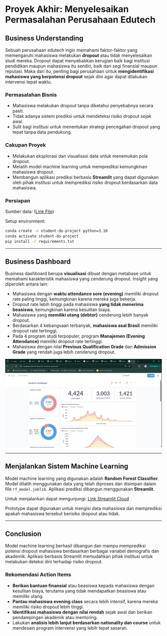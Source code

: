 # Proyek Akhir: Menyelesaikan Permasalahan Perusahaan Edutech

## Business Understanding

Sebuah perusahaan edutech ingin memahami faktor-faktor yang memengaruhi mahasiswa melakukan **dropout** atau tidak menyelesaikan studi mereka. Dropout dapat menyebabkan kerugian baik bagi institusi pendidikan maupun mahasiswa itu sendiri, baik dari segi finansial maupun reputasi. Maka dari itu, penting bagi perusahaan untuk **mengidentifikasi mahasiswa yang berpotensi dropout** sejak dini agar dapat dilakukan intervensi tepat waktu.

### Permasalahan Bisnis

* Mahasiswa melakukan dropout tanpa diketahui penyebabnya secara pasti.
* Tidak adanya sistem prediksi untuk mendeteksi risiko dropout sejak awal.
* Sulit bagi institusi untuk menentukan strategi pencegahan dropout yang tepat tanpa data pendukung.

### Cakupan Proyek

* Melakukan eksplorasi dan visualisasi data untuk menemukan pola dropout.
* Melatih model machine learning untuk memprediksi kemungkinan mahasiswa dropout.
* Membangun aplikasi prediksi berbasis **Streamlit** yang dapat digunakan oleh pihak institusi untuk memprediksi risiko dropout berdasarkan data mahasiswa.

### Persiapan

Sumber data: ([Link File](https://github.com/dicodingacademy/dicoding_dataset/blob/main/students_performance/README.md))

Setup environment:

```bash
conda create -n student-do-project python=3.10
conda activate student-do-project
pip install -r requirements.txt
```

---

## Business Dashboard

Business dashboard berupa **visualisasi** dibuat dengan metabase untuk memahami karakteristik mahasiswa yang cenderung dropout. Insight yang diperoleh antara lain:

* Mahasiswa dengan **waktu attendance sore (evening)** memiliki dropout rate paling tinggi, kemungkinan karena mereka juga bekerja.
* Dropout rate lebih tinggi pada mahasiswa **yang tidak menerima beasiswa**, kemungkinan karena kesulitan biaya.
* Mahasiswa yang **memiliki utang (debtor)** cenderung lebih banyak dropout.
* Berdasarkan 4 kebangsaan terbanyak, **mahasiswa asal Brasil** memiliki dropout rate tertinggi.
* Pada 4 program studi terpopuler, program **Manajemen (Evening Attendance)** memiliki dropout rate tertinggi.
* Mahasiswa dengan nilai **Previous Qualification Grade** dan **Admission Grade** yang rendah juga lebih cenderung dropout.

![Dashboard](muhammadhaniff_dashboard.jpg)

---

## Menjalankan Sistem Machine Learning

Model machine learning yang digunakan adalah **Random Forest Classifier**. Model dilatih menggunakan data yang telah diproses dan disimpan dalam file `rf_model.joblib`. Aplikasi prediksi dibangun menggunakan **Streamlit**.

Untuk menjalankan dapat mengunjungi: [Link Streamlit Cloud](https://student-dropout-byyhqcwcxgm6mpfvaoevsx.streamlit.app/)


Prototype dapat digunakan untuk mengisi data mahasiswa dan memprediksi apakah mahasiswa tersebut berisiko dropout atau tidak.

---

## Conclusion

Model machine learning berhasil dibangun dan mampu memprediksi potensi dropout mahasiswa berdasarkan berbagai variabel demografis dan akademik. Aplikasi berbasis Streamlit memudahkan pihak institusi untuk melakukan deteksi dini terhadap risiko dropout.

### Rekomendasi Action Items

* **Berikan bantuan finansial** atau beasiswa kepada mahasiswa dengan kesulitan biaya, terutama yang tidak mendapatkan beasiswa atau memiliki utang.
* **Pantau mahasiswa evening class** secara lebih intensif, karena mereka memiliki risiko dropout lebih tinggi.
* **Identifikasi mahasiswa dengan nilai rendah** sejak awal dan berikan pendampingan akademik atau mentoring.
* Lakukan **analisis lebih lanjut berdasarkan nationality dan course** untuk mendesain program intervensi yang lebih tepat sasaran.
